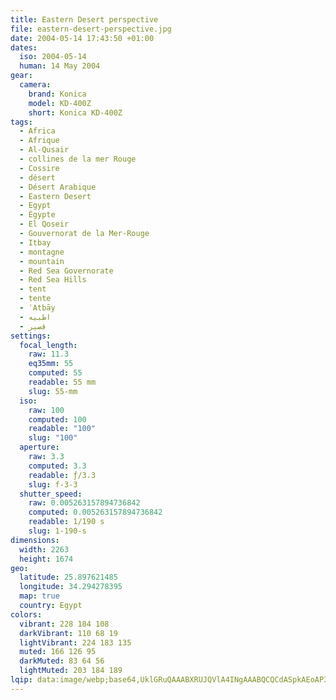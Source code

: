 ```yaml
---
title: Eastern Desert perspective
file: eastern-desert-perspective.jpg
date: 2004-05-14 17:43:50 +01:00
dates:
  iso: 2004-05-14
  human: 14 May 2004
gear:
  camera:
    brand: Konica
    model: KD-400Z
    short: Konica KD-400Z
tags:
  - Africa
  - Afrique
  - Al-Qusair
  - collines de la mer Rouge
  - Cossire
  - désert
  - Désert Arabique
  - Eastern Desert
  - Egypt
  - Égypte
  - El Qoseir
  - Gouvernorat de la Mer-Rouge
  - Itbay
  - montagne
  - mountain
  - Red Sea Governorate
  - Red Sea Hills
  - tent
  - tente
  - ʿAtbāy
  - اطبيه
  - قصير‎
settings:
  focal_length:
    raw: 11.3
    eq35mm: 55
    computed: 55
    readable: 55 mm
    slug: 55-mm
  iso:
    raw: 100
    computed: 100
    readable: "100"
    slug: "100"
  aperture:
    raw: 3.3
    computed: 3.3
    readable: ƒ/3.3
    slug: f-3-3
  shutter_speed:
    raw: 0.005263157894736842
    computed: 0.005263157894736842
    readable: 1/190 s
    slug: 1-190-s
dimensions:
  width: 2263
  height: 1674
geo:
  latitude: 25.897621485
  longitude: 34.294278395
  map: true
  country: Egypt
colors:
  vibrant: 228 184 108
  darkVibrant: 110 68 19
  lightVibrant: 224 183 135
  muted: 166 126 95
  darkMuted: 83 64 56
  lightMuted: 203 184 189
lqip: data:image/webp;base64,UklGRuQAAABXRUJQVlA4INgAAABQCQCdASpkAEoAP3GsyVo0v6kqrrn5s/AuCWUDsB4YiBzsk1GiaxxC05HZJrEb7YFwRaZqgD1xsrY29XVrrzTXaadZYjTWg3hKQrkEjdZsdc/UAAD+5c7IInOu1IVbjYLuE3Ny4OvBe5l7kPH1WHJ3zijXFoDBeEHVdJ2wRGCZGoQp2EzJOYlb7BrHz5okP6PKvDrGShynlzTyACdo/XuO3P/w37MwP9C47qjJag8HbA3abuuO5Q3RulpbGG3+j6nLALVzt2GPKhUkc0lj7TzFy8BkyaYAAAA=
---
```



